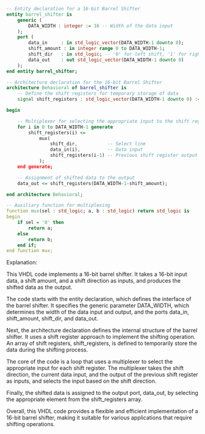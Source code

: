 ```vhdl
-- Entity declaration for a 16-bit Barrel Shifter
entity barrel_shifter is
    generic (
        DATA_WIDTH : integer := 16 -- Width of the data input
    );
    port (
        data_in     : in std_logic_vector(DATA_WIDTH-1 downto 0);
        shift_amount : in integer range 0 to DATA_WIDTH-1;
        shift_dir   : in std_logic; -- '0' for left shift, '1' for right shift
        data_out    : out std_logic_vector(DATA_WIDTH-1 downto 0)
    );
end entity barrel_shifter;

-- Architecture declaration for the 16-bit Barrel Shifter
architecture Behavioral of barrel_shifter is
    -- Define the shift registers for temporary storage of data
    signal shift_registers : std_logic_vector(DATA_WIDTH-1 downto 0) := (others => '0');

begin

    -- Multiplexer for selecting the appropriate input to the shift registers
    for i in 0 to DATA_WIDTH-1 generate
        shift_registers(i) <=
            mux(
                shift_dir,           -- Select line
                data_in(i),          -- Data input
                shift_registers(i-1) -- Previous shift register output
            );
    end generate;

    -- Assignment of shifted data to the output
    data_out <= shift_registers(DATA_WIDTH-1-shift_amount);

end architecture Behavioral;

-- Auxiliary function for multiplexing
function mux(sel : std_logic; a, b : std_logic) return std_logic is
begin
    if sel = '0' then
        return a;
    else
        return b;
    end if;
end function mux;
```

Explanation:

This VHDL code implements a 16-bit barrel shifter. It takes a 16-bit input data, a shift amount, and a shift direction as inputs, and produces the shifted data as the output.

The code starts with the entity declaration, which defines the interface of the barrel shifter. It specifies the generic parameter DATA_WIDTH, which determines the width of the data input and output, and the ports data_in, shift_amount, shift_dir, and data_out.

Next, the architecture declaration defines the internal structure of the barrel shifter. It uses a shift register approach to implement the shifting operation. An array of shift registers, shift_registers, is defined to temporarily store the data during the shifting process.

The core of the code is a loop that uses a multiplexer to select the appropriate input for each shift register. The multiplexer takes the shift direction, the current data input, and the output of the previous shift register as inputs, and selects the input based on the shift direction.

Finally, the shifted data is assigned to the output port, data_out, by selecting the appropriate element from the shift_registers array.

Overall, this VHDL code provides a flexible and efficient implementation of a 16-bit barrel shifter, making it suitable for various applications that require shifting operations.